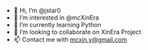 - 👋 Hi, I’m @jstar0
- 👀 I’m interested in @mcXinEra
- 🌱 I’m currently learning Python
- 💞️ I’m looking to collaborate on XinEra Project
- 📫 Contact me with mcxin.y@gmail.com

<!---
jstar0/jstar0 is a ✨ special ✨ repository because its `README.md` (this file) appears on your GitHub profile.
You can click the Preview link to take a look at your changes.
--->
